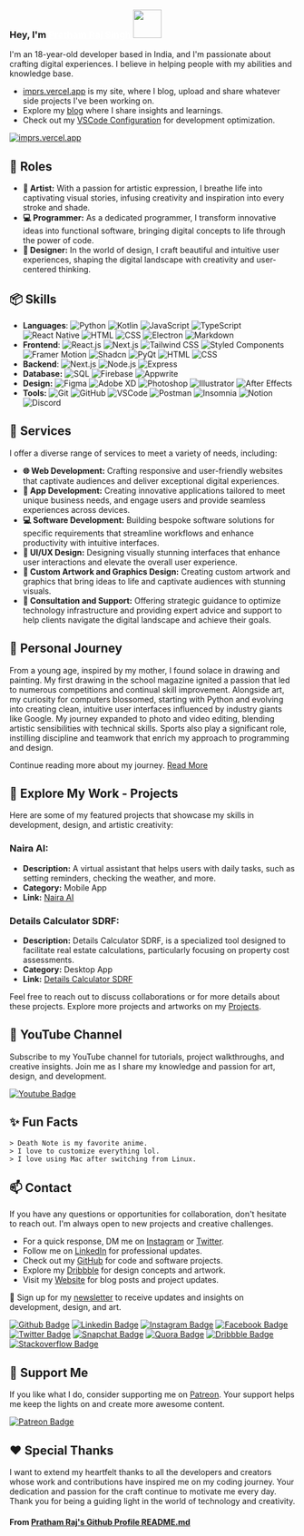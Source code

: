 ### Hey, I'm <a href="https://imprs.vercel.app/about" style="color: white;"> Pratham Raj Singh </a> <img src="https://media.giphy.com/media/mGcNjsfWAjY5AEZNw6/giphy.gif" width="50">

I'm an 18-year-old developer based in India, and I'm passionate about crafting digital experiences. I believe in helping people with my abilities and knowledge base.

- [imprs.vercel.app](https://imprs.vercel.app) is my site, where I blog, upload and share whatever side projects I've been working on.
- Explore my [blog](https://imprs.vercel.app/blog) where I share insights and learnings.
- Check out my [VSCode Configuration](https://github.com/itsprs/vscode-settings) for development optimization.

[![imprs.vercel.app](https://img.shields.io/badge/-IMPRS.VERCEL.APP-000000?style=for-the-badge&logo=react&logoColor=white)](https://imprs.vercel.app/)

## 🌟 Roles

- **🎨 Artist:** With a passion for artistic expression, I breathe life into captivating visual stories, infusing creativity and inspiration into every stroke and shade.
- **💻 Programmer:** As a dedicated programmer, I transform innovative ideas into functional software, bringing digital concepts to life through the power of code.
- **📐 Designer:** In the world of design, I craft beautiful and intuitive user experiences, shaping the digital landscape with creativity and user-centered thinking.

## 📦 Skills

- **Languages**: ![Python](https://img.shields.io/badge/-Python-000000?style=flat-square&logo=python&logoColor=white) ![Kotlin](https://img.shields.io/badge/-Kotlin-000000?style=flat-square&logo=kotlin&logoColor=white) ![JavaScript](https://img.shields.io/badge/-JavaScript-000000?style=flat-square&logo=javascript&logoColor=white) ![TypeScript](https://img.shields.io/badge/-TypeScript-000000?style=flat-square&logo=typescript&logoColor=white) ![React Native](https://img.shields.io/badge/-React%20Native-000000?style=flat-square&logo=react&logoColor=white) ![HTML](https://img.shields.io/badge/-HTML-000000?style=flat-square&logo=html5&logoColor=white) ![CSS](https://img.shields.io/badge/-CSS-000000?style=flat-square&logo=css3&logoColor=white) ![Electron](https://img.shields.io/badge/-Electron-000000?style=flat-square&logo=electron&logoColor=white) ![Markdown](https://img.shields.io/badge/-Markdown-000000?style=flat-square&logo=markdown&logoColor=white)
- **Frontend**: ![React.js](https://img.shields.io/badge/-React.js-000000?style=flat-square&logo=react&logoColor=white) ![Next.js](https://img.shields.io/badge/-Next.js-000000?style=flat-square&logo=next.js&logoColor=white) ![Tailwind CSS](https://img.shields.io/badge/-Tailwind%20CSS-000000?style=flat-square&logo=tailwind-css&logoColor=white) ![Styled Components](https://img.shields.io/badge/-Styled%20Components-000000?style=flat-square&logo=styled-components&logoColor=white) ![Framer Motion](https://img.shields.io/badge/-Framer%20Motion-000000?style=flat-square&logo=framer&logoColor=white) ![Shadcn](https://img.shields.io/badge/-Shadcn-000000?style=flat-square&logo=shadcn&logoColor=white) ![PyQt](https://img.shields.io/badge/-PyQt-000000?style=flat-square&logo=python&logoColor=white) ![HTML](https://img.shields.io/badge/-HTML-000000?style=flat-square&logo=html5&logoColor=white) ![CSS](https://img.shields.io/badge/-CSS-000000?style=flat-square&logo=css3&logoColor=white)
- **Backend**: ![Next.js](https://img.shields.io/badge/-Next.js-000000?style=flat-square&logo=next.js&logoColor=white) ![Node.js](https://img.shields.io/badge/-Node.js-000000?style=flat-square&logo=node.js&logoColor=white) ![Express](https://img.shields.io/badge/-Express-000000?style=flat-square&logo=express&logoColor=white)
- **Database:** ![SQL](https://img.shields.io/badge/-SQL-000000?style=flat-square&logo=mysql&logoColor=white) ![Firebase](https://img.shields.io/badge/-Firebase-000000?style=flat-square&logo=firebase&logoColor=white) ![Appwrite](https://img.shields.io/badge/-Appwrite-000000?style=flat-square&logo=appwrite&logoColor=white)
- **Design:** ![Figma](https://img.shields.io/badge/-Figma-000000?style=flat-square&logo=figma&logoColor=white) ![Adobe XD](https://img.shields.io/badge/-Adobe%20XD-000000?style=flat-square&logo=adobe-xd&logoColor=white) ![Photoshop](https://img.shields.io/badge/-Photoshop-000000?style=flat-square&logo=adobe-photoshop&logoColor=white) ![Illustrator](https://img.shields.io/badge/-Illustrator-000000?style=flat-square&logo=adobe-illustrator&logoColor=white) ![After Effects](https://img.shields.io/badge/-After%20Effects-000000?style=flat-square&logo=adobe-after-effects&logoColor=white)
- **Tools:** ![Git](https://img.shields.io/badge/-Git-000000?style=flat-square&logo=git&logoColor=white) ![GitHub](https://img.shields.io/badge/-GitHub-000000?style=flat-square&logo=github&logoColor=white) ![VSCode](https://img.shields.io/badge/-VSCode-000000?style=flat-square&logo=visual-studio-code&logoColor=white) ![Postman](https://img.shields.io/badge/-Postman-000000?style=flat-square&logo=postman&logoColor=white) ![Insomnia](https://img.shields.io/badge/-Insomnia-000000?style=flat-square&logo=insomnia&logoColor=white) ![Notion](https://img.shields.io/badge/-Notion-000000?style=flat-square&logo=notion&logoColor=white) ![Discord](https://img.shields.io/badge/-Discord-000000?style=flat-square&logo=discord&logoColor=white)

## 💼 Services

I offer a diverse range of services to meet a variety of needs, including:

- **🌐 Web Development:** Crafting responsive and user-friendly websites that captivate audiences and deliver exceptional digital experiences.
- **📱 App Development:** Creating innovative applications tailored to meet unique business needs, and engage users and provide seamless experiences across devices.
- **💻 Software Development:** Building bespoke software solutions for specific requirements that streamline workflows and enhance productivity with intuitive interfaces.
- **📐 UI/UX Design:** Designing visually stunning interfaces that enhance user interactions and elevate the overall user experience.
- **🎨 Custom Artwork and Graphics Design:** Creating custom artwork and graphics that bring ideas to life and captivate audiences with stunning visuals.
- **🤗 Consultation and Support:** Offering strategic guidance to optimize technology infrastructure and providing expert advice and support to help clients navigate the digital landscape and achieve their goals.

## 👣 Personal Journey

From a young age, inspired by my mother, I found solace in drawing and painting. My first drawing in the school magazine ignited a passion that led to numerous competitions and continual skill improvement. Alongside art, my curiosity for computers blossomed, starting with Python and evolving into creating clean, intuitive user interfaces influenced by industry giants like Google. My journey expanded to photo and video editing, blending artistic sensibilities with technical skills. Sports also play a significant role, instilling discipline and teamwork that enrich my approach to programming and design.

Continue reading more about my journey. [Read More](https://imprs.vercel.app/about)

## 🎁 Explore My Work - Projects

Here are some of my featured projects that showcase my skills in development, design, and artistic creativity:

### Naira AI:

- **Description:** A virtual assistant that helps users with daily tasks, such as setting reminders, checking the weather, and more.
- **Category:** Mobile App
- **Link:** [Naira AI](https://imprs.vercel.app/projects/naira-ai)

### Details Calculator SDRF:

- **Description:** Details Calculator SDRF, is a specialized tool designed to facilitate real estate calculations, particularly focusing on property cost assessments.
- **Category:** Desktop App
- **Link:** [Details Calculator SDRF](https://imprs.vercel.app/projects/details-calculator-sdrf)

Feel free to reach out to discuss collaborations or for more details about these projects.
Explore more projects and artworks on my [Projects](https://imprs.vercel.app/projects).

## 🎥 YouTube Channel

Subscribe to my YouTube channel for tutorials, project walkthroughs, and creative insights. Join me as I share my knowledge and passion for art, design, and development.

[![Youtube Badge](https://img.shields.io/badge/-imprs-red?style=social&logo=Youtube&link=https://youtube.com/imprs)](https://youtube.com/imprs)

## ✨ Fun Facts

```
> Death Note is my favorite anime.
> I love to customize everything lol.
> I love using Mac after switching from Linux.
```

## 📫 Contact

If you have any questions or opportunities for collaboration, don't hesitate to reach out. I'm always open to new projects and creative challenges.

- For a quick response, DM me on [Instagram](https://instagram.com/im.prs7) or [Twitter](https://x.com/im_prs7).
- Follow me on [LinkedIn](https://www.linkedin.com/in/imprathamraj/) for professional updates.
- Check out my [GitHub](https://github.com/itsprs) for code and software projects.
- Explore my [Dribbble](https://dribbble.com/imprs) for design concepts and artwork.
- Visit my [Website](https://imprs.vercel.app) for blog posts and project updates.

💌 Sign up for my [newsletter](https://imprs.vercel.app#newsletter) to receive updates and insights on development, design, and art.

[![Github Badge](https://img.shields.io/badge/-itsprs-blue?style=social&logo=Github&link=https://github.com/itsprs)](https://github.com/itsprs)
[![Linkedin Badge](https://img.shields.io/badge/-imprathamraj-blue?style=social&logo=Linkedin&logoColor=blue&link=https://www.linkedin.com/in/imprathamraj/)](https://www.linkedin.com/in/imprathamraj/)
[![Instagram Badge](https://img.shields.io/badge/-im.prs7-blue?style=social&logo=Instagram&link=https://www.instagram.com/im.prs7/)](https://www.instagram.com/im.prs7/) [![Facebook Badge](https://img.shields.io/badge/-imprs-blue?style=social&logo=Facebook&link=https://facebook.com/imprs)](https://facebook.com/imprs)
[![Twitter Badge](https://img.shields.io/badge/-im_prs7-blue?style=social&logo=Twitter&link=https://twitter.com/im_prs7)](https://twitter.com/im_prs7) [![Snapchat Badge](https://img.shields.io/badge/-im.prs7-blue?style=social&logo=Snapchat&link=https://snapchat.com/add/imprs)](https://snapchat.com/add/im.prs7) [![Quora Badge](https://img.shields.io/badge/-PrathamRajSingh4-blue?style=social&logo=Quora&link=https://www.quora.com/profile/Pratham-Raj-Singh-4)](https://www.quora.com/profile/Pratham-Raj-Singh-4)
[![Dribbble Badge](https://img.shields.io/badge/-imprs-blue?style=social&logo=Dribbble&link=https://dribbble.com/imprs)](https://dribbble.com/imprs) [![Stackoverflow Badge](https://img.shields.io/badge/-imprs-blue?style=social&logo=Stackoverflow&link=https://stackoverflow.com/users/14980970/imprs)](https://stackoverflow.com/users/14980970/imprs)

## 🚀 Support Me

If you like what I do, consider supporting me on [Patreon](https://patreon.com/imprs). Your support helps me keep the lights on and create more awesome content.

[![Patreon Badge](https://img.shields.io/badge/-imprs-blue?style=social&logo=Patreon&link=https://patreon.com/imprs)](https://patreon.com/imprs)

## ❤️ Special Thanks

I want to extend my heartfelt thanks to all the developers and creators whose work and contributions have inspired me on my coding journey. Your dedication and passion for the craft continue to motivate me every day. Thank you for being a guiding light in the world of technology and creativity.

<h4>From <a href="https://github.com/itsprs/itsprs">Pratham Raj's Github Profile README.md</a></h4>
